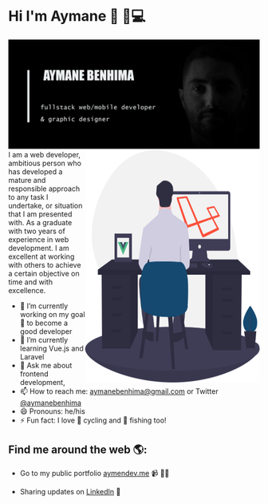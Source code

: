# Hi I'm Aymane 👋 🏾‍💻

<img src="https://github.com/aymanebenhima/aymanebenhima/blob/master/cover-compressor.png" alt="coverture of my demo"/>

<img align="right" src="https://github.com/aymanebenhima/aymanebenhima/blob/master/_laravel_and_vue.svg" alt="Illustration of dev" width=350px height=465px/>
I am a web developer, ambitious person who has developed a mature and responsible approach to any task I undertake, or situation that I am presented with. As a graduate with two years of experience in web development. I am excellent at working with others to achieve a certain objective on time and with excellence. 


- 🔭 I’m currently working on my goal 🎯 to become a good developer
- 🌱 I’m currently learning Vue.js and Laravel
- 💬 Ask me about frontend development,
- 📫 How to reach me: aymanebenhima@gmail.com or Twitter [@aymanebenhima](twitter.com/aymanebenhima)
- 😄 Pronouns: he/his
- ⚡ Fun fact: I love 🚴 cycling and 🎣 fishing too!

## Find me around the web 🌎:
- Go to my public portfolio <a href="https://www.aymendev.me">aymendev.me</a> 📹 ✍🏾

- Sharing updates on <a href="https://www.linkedin.com/in/aymanebenhima/">LinkedIn</a> 💼
